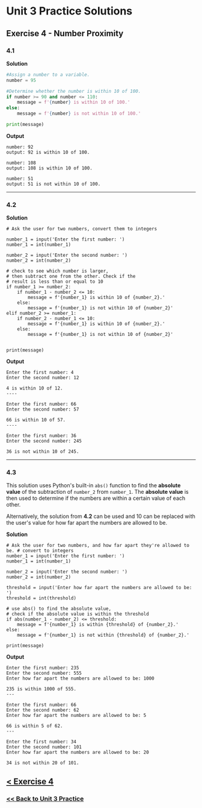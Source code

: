 # Unit 3 Practice Solutions

## Exercise 4 - Number Proximity

### **4.1**

**Solution**

```python
#Assign a number to a variable.
number = 95

#Determine whether the number is within 10 of 100.
if number >= 90 and number <= 110:
    message = f'{number} is within 10 of 100.'
else:
    message = f'{number} is not within 10 of 100.'

print(message)
```

**Output**

    number: 92
    output: 92 is within 10 of 100.

    number: 108
    output: 108 is within 10 of 100.

    number: 51
    output: 51 is not within 10 of 100.

---

### **4.2**

**Solution**

    # Ask the user for two numbers, convert them to integers

    number_1 = input('Enter the first number: ')
    number_1 = int(number_1)

    number_2 = input('Enter the second number: ')
    number_2 = int(number_2)

    # check to see which number is larger,
    # then subtract one from the other. Check if the
    # result is less than or equal to 10
    if number_1 >= number_2:
        if number_1 - number_2 <= 10:
            message = f'{number_1} is within 10 of {number_2}.'
        else:
            message = f'{number_1} is not within 10 of {number_2}'
    elif number_2 >= number_1:
        if number_2 - number_1 <= 10:
            message = f'{number_1} is within 10 of {number_2}.'
        else:
            message = f'{number_1} is not within 10 of {number_2}'


    print(message)

**Output**

    Enter the first number: 4
    Enter the second number: 12

    4 is within 10 of 12.
    ----

    Enter the first number: 66
    Enter the second number: 57

    66 is within 10 of 57.
    ----

    Enter the first number: 36
    Enter the second number: 245

    36 is not within 10 of 245.

---

### **4.3**

This solution uses Python's built-in `abs()` function to find the **absolute value** of the subtraction of `number_2` from `number_1`. The **absolute value** is then used to determine if the numbers are within a certain value of each other.

Alternatively, the solution from **4.2** can be used and 10 can be replaced with the user's value for how far apart the numbers are allowed to be.

**Solution**

    # Ask the user for two numbers, and how far apart they're allowed to be. # convert to integers
    number_1 = input('Enter the first number: ')
    number_1 = int(number_1)

    number_2 = input('Enter the second number: ')
    number_2 = int(number_2)

    threshold = input('Enter how far apart the numbers are allowed to be: ')
    threshold = int(threshold)

    # use abs() to find the absolute value,
    # check if the absolute value is within the threshold
    if abs(number_1 - number_2) <= threshold:
        message = f'{number_1} is within {threshold} of {number_2}.'
    else:
        message = f'{number_1} is not within {threshold} of {number_2}.'

    print(message)

**Output**

    Enter the first number: 235
    Enter the second number: 555
    Enter how far apart the numbers are allowed to be: 1000

    235 is within 1000 of 555.
    ---

    Enter the first number: 66
    Enter the second number: 62
    Enter how far apart the numbers are allowed to be: 5

    66 is within 5 of 62.
    ---

    Enter the first number: 34
    Enter the second number: 101
    Enter how far apart the numbers are allowed to be: 20

    34 is not within 20 of 101.

## [< Exercise 4](../exercise_4.md)

### [<< Back to Unit 3 Practice](/practice/unit_3/)